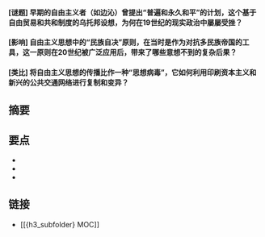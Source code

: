 #### [谜题] 早期的自由主义者（如边沁）曾提出“普遍和永久和平”的计划，这个基于自由贸易和共和制度的乌托邦设想，为何在19世纪的现实政治中屡屡受挫？


#### [影响] 自由主义思想中的“民族自决”原则，在当时是作为对抗多民族帝国的工具，这一原则在20世纪被广泛应用后，带来了哪些意想不到的复杂后果？


#### [类比] 将自由主义思想的传播比作一种“思想病毒”，它如何利用印刷资本主义和新兴的公共交通网络进行复制和变异？


## 摘要


## 要点

- 
- 
- 

## 链接

- [[{h3_subfolder} MOC]]
